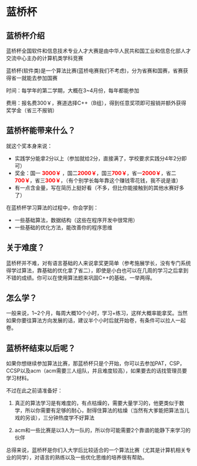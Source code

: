 # 蓝桥杯
## 蓝桥杯介绍
蓝桥杯全国软件和信息技术专业人才大赛是由中华人民共和国工业和信息化部人才交流中心主办的计算机类学科竞赛

蓝桥杯(软件类)是一个算法比赛(蓝桥电赛我们不考虑)，分为省赛和国赛，省赛获得省一就能去参加国赛

时间：每学年的第二学期，大概在3~4月份，每年都能参加

费用：报名费300￥，赛道选择C++（B组），得到任意奖项即可报销并额外获得奖学金（省三不报销）


## 蓝桥杯能带来什么？

就这个奖本身来说：
- 实践学分能拿2分以上（参加就给2分，直接满了，学校要求实践分4年2分即可） 
- 奖金：国一 <b style="color:red">3000￥</b> ，国二<b style="color:red">2000￥</b>，国三<b style="color:red">700￥</b>，省一<b style="color:red">2000￥</b>，省二<b style="color:red">700￥</b>，省三<b style="color:red">300￥</b>，（有个别学长每年靠这个赚钱零花钱，我不说是谁） 
- 有一点含金量，写在简历上挺好看（不多，但比你能接触到的其他水赛好多了） 

在蓝桥杯学习算法的过程中，你会学到：
- 一些基础算法，数据结构（这些在程序开发中很常用） 
- 一些基础的优化方法，能改善你的程序思维 

## 关于难度？

蓝桥杯并不难，对有语言基础的人来说拿奖更简单（参考施展学长，没有专门系统得学过算法，靠基础的优化拿了省二），即使是小白也可以在几周的学习之后拿到不错的成绩。你可以在使用算法题来巩固C++的基础，一举两得。


## 怎么学？
一般来说，1~2个月，每周大概10个小时，学习+练习，这样大概率能拿奖。当然如果你要往算法方向发展的话，建议半个小时后就开始卷，有条件可以拉人一起卷。


## 蓝桥杯结束以后呢？
如果你想继续参加算法比赛，那蓝桥杯只是个开始，你可以去参加PAT，CSP，CCSP以及acm（acm需要三人组队，并且难度较高），如果要去的话找管理员要学习材料。

不过在此之前请准备好：
1. 真正的算法学习是有难度的，有点枯燥的，需要大量学习的，他更类似于数学，所以你需要有足够的耐心，耐得住算法的枯燥（当然有大爹能把算法当儿戏的另谈），三分钟热度学不好算法

2. acm和一些比赛是以3人为一队的，所以你可能需要2个靠谱的能静下来学习的伙伴 

总得来说，蓝桥杯是你们入大学后比较适合的一个算法比赛（尤其是计算机相关专业的同学），对语言的熟练以及一些优化思维的培养很有帮助。